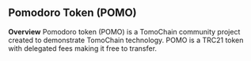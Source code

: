 ## Pomodoro Token (POMO)
**Overview**
Pomodoro token (POMO) is a TomoChain community project created to demonstrate TomoChain technology. POMO is a TRC21 token with delegated fees making it free to transfer.
